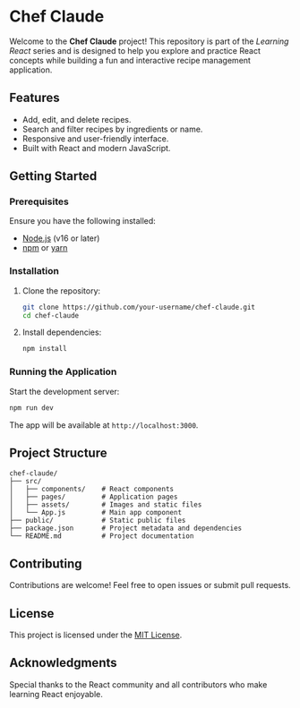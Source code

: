 # Chef Claude

Welcome to the **Chef Claude** project! This repository is part of the *Learning React* series and is designed to help you explore and practice React concepts while building a fun and interactive recipe management application.

## Features

- Add, edit, and delete recipes.
- Search and filter recipes by ingredients or name.
- Responsive and user-friendly interface.
- Built with React and modern JavaScript.

## Getting Started

### Prerequisites

Ensure you have the following installed:

- [Node.js](https://nodejs.org/) (v16 or later)
- [npm](https://www.npmjs.com/) or [yarn](https://yarnpkg.com/)

### Installation

1. Clone the repository:

    ```bash
    git clone https://github.com/your-username/chef-claude.git
    cd chef-claude
    ```

2. Install dependencies:

    ```bash
    npm install
    ```

### Running the Application

Start the development server:

```bash
npm run dev
```

The app will be available at `http://localhost:3000`.

## Project Structure

```
chef-claude/
├── src/
│   ├── components/    # React components
│   ├── pages/         # Application pages
│   ├── assets/        # Images and static files
│   └── App.js         # Main app component
├── public/            # Static public files
├── package.json       # Project metadata and dependencies
└── README.md          # Project documentation
```

## Contributing

Contributions are welcome! Feel free to open issues or submit pull requests.

## License

This project is licensed under the [MIT License](LICENSE).

## Acknowledgments

Special thanks to the React community and all contributors who make learning React enjoyable.
